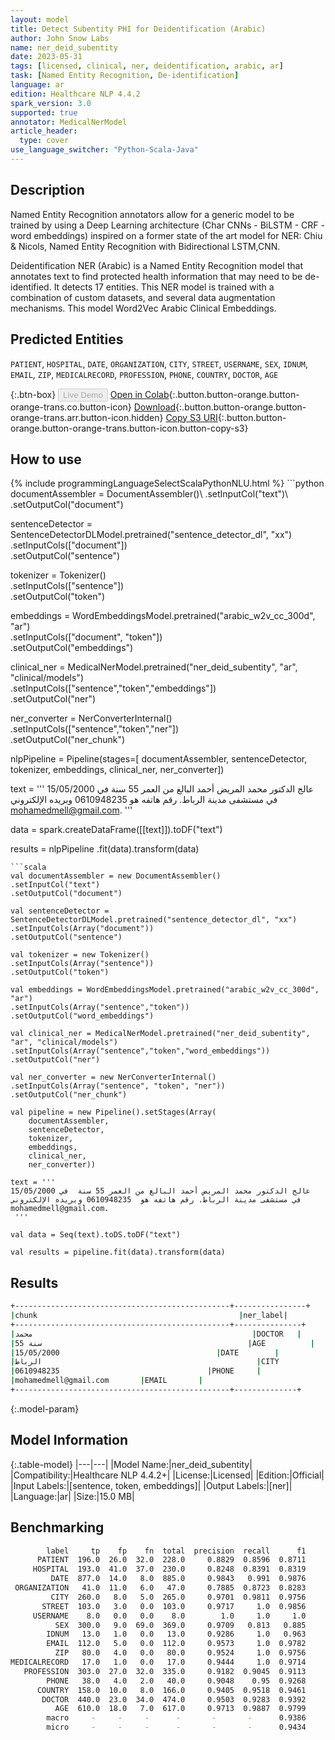 ```yaml
---
layout: model
title: Detect Subentity PHI for Deidentification (Arabic)
author: John Snow Labs
name: ner_deid_subentity
date: 2023-05-31
tags: [licensed, clinical, ner, deidentification, arabic, ar]
task: [Named Entity Recognition, De-identification]
language: ar
edition: Healthcare NLP 4.4.2
spark_version: 3.0
supported: true
annotator: MedicalNerModel
article_header:
  type: cover
use_language_switcher: "Python-Scala-Java"
---
```


## Description

Named Entity Recognition annotators allow for a generic model to be trained by using a Deep Learning architecture (Char CNNs - BiLSTM - CRF - word embeddings) inspired on a former state of the art model for NER: Chiu & Nicols, Named Entity Recognition with Bidirectional LSTM,CNN.

Deidentification NER (Arabic) is a Named Entity Recognition model that annotates text to find protected health information that may need to be de-identified. It detects 17 entities. This NER model is trained with a combination of custom datasets, and several data augmentation mechanisms. This model Word2Vec Arabic Clinical Embeddings.

## Predicted Entities

`PATIENT`, `HOSPITAL`, `DATE`, `ORGANIZATION`, `CITY`, `STREET`, `USERNAME`, `SEX`, `IDNUM`, `EMAIL`, `ZIP`, `MEDICALRECORD`, `PROFESSION`, `PHONE`, `COUNTRY`, `DOCTOR`, `AGE`

{:.btn-box}
<button class="button button-orange" disabled>Live Demo</button>
[Open in Colab](https://colab.research.google.com/github/JohnSnowLabs/spark-nlp-workshop/blob/master/healthcare-nlp/04.1.Clinical_Multi_Language_Deidentification.ipynb){:.button.button-orange.button-orange-trans.co.button-icon}
[Download](https://s3.amazonaws.com/auxdata.johnsnowlabs.com/clinical/models/ner_deid_subentity_ar_4.4.2_3.0_1685559675615.zip){:.button.button-orange.button-orange-trans.arr.button-icon.hidden}
[Copy S3 URI](s3://auxdata.johnsnowlabs.com/clinical/models/ner_deid_subentity_ar_4.4.2_3.0_1685559675615.zip){:.button.button-orange.button-orange-trans.button-icon.button-copy-s3}

## How to use



<div class="tabs-box" markdown="1">
{% include programmingLanguageSelectScalaPythonNLU.html %}
```python
documentAssembler = DocumentAssembler()\
        .setInputCol("text")\
        .setOutputCol("document")
        
sentenceDetector = SentenceDetectorDLModel.pretrained("sentence_detector_dl", "xx")\
        .setInputCols(["document"])\
        .setOutputCol("sentence")

tokenizer = Tokenizer()\
        .setInputCols(["sentence"])\
        .setOutputCol("token")

embeddings = WordEmbeddingsModel.pretrained("arabic_w2v_cc_300d", "ar")\
    .setInputCols(["document", "token"])\
    .setOutputCol("embeddings")

clinical_ner = MedicalNerModel.pretrained("ner_deid_subentity", "ar", "clinical/models")\
        .setInputCols(["sentence","token","embeddings"])\
        .setOutputCol("ner")

ner_converter = NerConverterInternal()\
        .setInputCols(["sentence","token","ner"])\
        .setOutputCol("ner_chunk")

nlpPipeline = Pipeline(stages=[
        documentAssembler,
        sentenceDetector,
        tokenizer,
        embeddings,
        clinical_ner,
        ner_converter])

text = '''
عالج الدكتور محمد المريض أحمد البالغ من العمر 55 سنة  في 15/05/2000  في مستشفى مدينة الرباط. رقم هاتفه هو  0610948235 وبريده الإلكتروني
mohamedmell@gmail.com.
 '''

data = spark.createDataFrame([[text]]).toDF("text")

results = nlpPipeline .fit(data).transform(data)

```
```scala
val documentAssembler = new DocumentAssembler()
.setInputCol("text")
.setOutputCol("document")

val sentenceDetector = SentenceDetectorDLModel.pretrained("sentence_detector_dl", "xx")
.setInputCols(Array("document"))
.setOutputCol("sentence")

val tokenizer = new Tokenizer()
.setInputCols(Array("sentence"))
.setOutputCol("token")

val embeddings = WordEmbeddingsModel.pretrained("arabic_w2v_cc_300d", "ar")
.setInputCols(Array("sentence","token"))
.setOutputCol("word_embeddings")

val clinical_ner = MedicalNerModel.pretrained("ner_deid_subentity", "ar", "clinical/models")
.setInputCols(Array("sentence","token","word_embeddings"))
.setOutputCol("ner")

val ner_converter = new NerConverterInternal()
.setInputCols(Array("sentence", "token", "ner"))
.setOutputCol("ner_chunk")

val pipeline = new Pipeline().setStages(Array(
    documentAssembler, 
    sentenceDetector, 
    tokenizer, 
    embeddings, 
    clinical_ner, 
    ner_converter))

text = '''
عالج الدكتور محمد المريض أحمد البالغ من العمر 55 سنة  في 15/05/2000  في مستشفى مدينة الرباط. رقم هاتفه هو  0610948235 وبريده الإلكتروني
mohamedmell@gmail.com.
 '''

val data = Seq(text).toDS.toDF("text")

val results = pipeline.fit(data).transform(data)
```
</div>

## Results

```bash
+------------------------------------------------+----------------+
|chunk                                             |ner_label|
+------------------------------------------------+---------------+
|محمد                                                 |DOCTOR   |
|55 سنة                                              |AGE          |
|15/05/2000                                   |DATE        |
|الرباط                                                |CITY          |
|0610948235                                 |PHONE     |
|mohamedmell@gmail.com       |EMAIL       |
+------------------------------------------------+--------------+
```

{:.model-param}
## Model Information

{:.table-model}
|---|---|
|Model Name:|ner_deid_subentity|
|Compatibility:|Healthcare NLP 4.4.2+|
|License:|Licensed|
|Edition:|Official|
|Input Labels:|[sentence, token, embeddings]|
|Output Labels:|[ner]|
|Language:|ar|
|Size:|15.0 MB|

## Benchmarking

```bash
        label     tp    fp    fn  total  precision  recall      f1
      PATIENT  196.0  26.0  32.0  228.0     0.8829  0.8596  0.8711
     HOSPITAL  193.0  41.0  37.0  230.0     0.8248  0.8391  0.8319
         DATE  877.0  14.0   8.0  885.0     0.9843   0.991  0.9876
 ORGANIZATION   41.0  11.0   6.0   47.0     0.7885  0.8723  0.8283
         CITY  260.0   8.0   5.0  265.0     0.9701  0.9811  0.9756
       STREET  103.0   3.0   0.0  103.0     0.9717     1.0  0.9856
     USERNAME    8.0   0.0   0.0    8.0        1.0     1.0     1.0
          SEX  300.0   9.0  69.0  369.0     0.9709   0.813   0.885
        IDNUM   13.0   1.0   0.0   13.0     0.9286     1.0   0.963
        EMAIL  112.0   5.0   0.0  112.0     0.9573     1.0  0.9782
          ZIP   80.0   4.0   0.0   80.0     0.9524     1.0  0.9756
MEDICALRECORD   17.0   1.0   0.0   17.0     0.9444     1.0  0.9714
   PROFESSION  303.0  27.0  32.0  335.0     0.9182  0.9045  0.9113
        PHONE   38.0   4.0   2.0   40.0     0.9048    0.95  0.9268
      COUNTRY  158.0  10.0   8.0  166.0     0.9405  0.9518  0.9461
       DOCTOR  440.0  23.0  34.0  474.0     0.9503  0.9283  0.9392
          AGE  610.0  18.0   7.0  617.0     0.9713  0.9887  0.9799
        macro     -     -     -      -       -       -      0.9386
        micro     -     -     -      -       -       -      0.9434
```